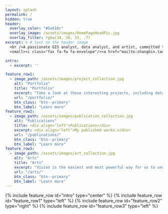 ```yaml
---
layout: splash
permalink: /
hidden: true
header:
  overlay_color: "#5e616c"
  overlay_image: /assets/images/HomePageHeadPic.jpg
  overlay_filter: rgba(34, 36, 33, .7)
excerpt: > # text on the header image
  <br />A passionate GIS analyst, data analyst, and artist, committed to exploring data, communicating information with plots and maps.<br /><br />
  <small><i class="fas fa-fw fa-envelope"/><a href="mailto:shangbin.tang@outlook.com"> shangbin.tang@outlook.com</a></small>

intro: 
  - excerpt: ''

feature_row1:
  - image_path: /assets/images/project_collection.jpg
    alt: "Portfolio"
    title: "Portfolio"
    excerpt: "Take a look at these interesting projects, including data mining, data visualization, spatial analysis, network analysis, and remote sensing image processing & analysis. Some of them helped and are still helping with the COVID-19 vaccine allocation."
    url: "/portfolio/"
    btn_class: "btn--primary"
    btn_label: "Learn more"
feature_row2:
  - image_path: /assets/images/publication_collection.jpg
    alt: "Publications"
    title: <div align="left">Publications</div>
    excerpt: <div align="left">My published works.</div>
    url: "/publications/"
    btn_class: "btn--primary"
    btn_label: "Learn more"
feature_row3:
  - image_path: /assets/images/art_collection.jpg
    alt: "Arts"
    title: "Arts"
    excerpt: "Vision is the easiest and most powerful way for us to understand and communicate with the world, and it is also my favorite way to record moments."
    url: "/arts/"
    btn_class: "btn--primary"
    btn_label: "Learn more"
---
```

{% include feature_row id="intro" type="center" %}
{% include feature_row id="feature_row1" type="left" %}
{% include feature_row id="feature_row2" type="right" %}
{% include feature_row id="feature_row3" type="left" %}
